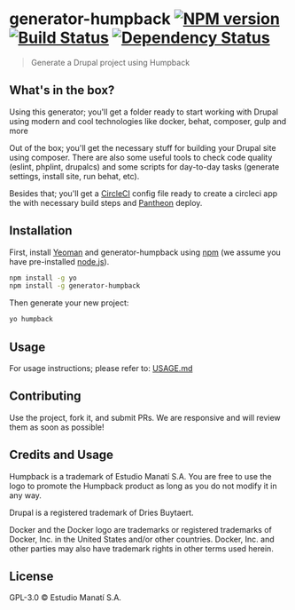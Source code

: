 # generator-humpback [![NPM version][npm-image]][npm-url] [![Build Status][travis-image]][travis-url] [![Dependency Status][daviddm-image]][daviddm-url]
> Generate a Drupal project using Humpback

## What's in the box?

Using this generator; you'll get a folder ready to start working with Drupal using modern and cool technologies like docker, behat, composer, gulp and more

Out of the box; you'll get the necessary stuff for building your Drupal site using composer. There are also some useful tools to check code quality (eslint, phplint, drupalcs) and some scripts for day-to-day tasks (generate settings, install site, run behat, etc).

Besides that; you'll get a [CircleCI](http://circleci.com/) config file ready to create a circleci app the with necessary build steps and [Pantheon](http://pantheon.io/) deploy.


## Installation

First, install [Yeoman](http://yeoman.io) and generator-humpback using [npm](https://www.npmjs.com/) (we assume you have pre-installed [node.js](https://nodejs.org/)).

```bash
npm install -g yo
npm install -g generator-humpback
```

Then generate your new project:

```bash
yo humpback
```

## Usage

For usage instructions; please refer to: [USAGE.md](USAGE.md)

## Contributing

Use the project, fork it, and submit PRs. We are responsive and will review them as soon as possible!

## Credits and Usage

Humpback is a trademark of Estudio Manatí S.A. You are free to use the logo to promote the Humpback product as long as you do not modify it in any way.

Drupal is a registered trademark of Dries Buytaert.

Docker and the Docker logo are trademarks or registered trademarks of Docker, Inc. in the United States and/or other countries. Docker, Inc. and other parties may also have trademark rights in other terms used herein.

## License

GPL-3.0 © Estudio Manatí S.A.


[npm-image]: https://badge.fury.io/js/generator-humpback.svg
[npm-url]: https://npmjs.org/package/generator-humpback
[travis-image]: https://travis-ci.org/humpbackdev/generator-humpback.svg?branch=master
[travis-url]: https://travis-ci.org/humpbackdev/generator-humpback
[daviddm-image]: https://david-dm.org/humpbackdev/generator-humpback.svg?theme=shields.io
[daviddm-url]: https://david-dm.org/humpbackdev/generator-humpback
